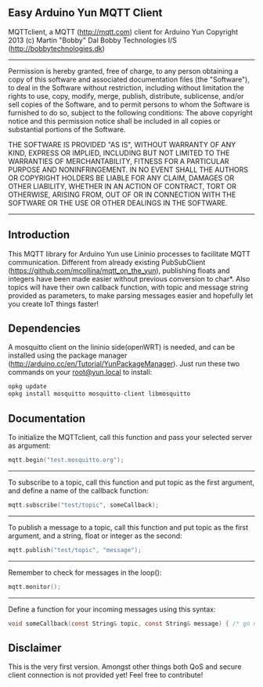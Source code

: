 Easy Arduino Yun MQTT Client
---

MQTTclient, a MQTT (http://mqtt.com) client for Arduino Yun
Copyright 2013 (c) Martin "Bobby" Dal
Bobby Technologies I/S (http://bobbytechnologies.dk)

---

Permission is hereby granted, free of charge, to any person obtaining a copy
of this software and associated documentation files (the "Software"), to deal
in the Software without restriction, including without limitation the rights
to use, copy, modify, merge, publish, distribute, sublicense, and/or sell
copies of the Software, and to permit persons to whom the Software is
furnished to do so, subject to the following conditions:
The above copyright notice and this permission notice shall be included in
all copies or substantial portions of the Software.

THE SOFTWARE IS PROVIDED "AS IS", WITHOUT WARRANTY OF ANY KIND, EXPRESS OR
IMPLIED, INCLUDING BUT NOT LIMITED TO THE WARRANTIES OF MERCHANTABILITY,
FITNESS FOR A PARTICULAR PURPOSE AND NONINFRINGEMENT. IN NO EVENT SHALL THE
AUTHORS OR COPYRIGHT HOLDERS BE LIABLE FOR ANY CLAIM, DAMAGES OR OTHER
LIABILITY, WHETHER IN AN ACTION OF CONTRACT, TORT OR OTHERWISE, ARISING FROM,
OUT OF OR IN CONNECTION WITH THE SOFTWARE OR THE USE OR OTHER DEALINGS IN
THE SOFTWARE. 

---

Introduction 
---

This MQTT library for Arduino Yun use Lininio processes to facilitate MQTT communication. Different from already existing PubSubClient (https://github.com/mcollina/mqtt_on_the_yun), publishing floats and integers have been made easier without previous conversion to char*. Also topics will have their own callback function, with topic and message string provided as parameters, to make parsing messages easier and hopefully let you create IoT things faster!


Dependencies 
---

A mosquitto client on the lininio side(openWRT) is needed, and can be installed using the package manager (http://arduino.cc/en/Tutorial/YunPackageManager). Just run these two commands on your root@yun.local to install:

```c
opkg update
opkg install mosquitto mosquitto-client libmosquitto
```

Documentation
---

To initialize the MQTTclient, call this function and pass your selected server as argument:
```c
mqtt.begin("test.mosquitto.org");
```

---

To subscribe to a topic, call this function and put topic as the first argument, and define a name of the callback function:
```c
mqtt.subscribe("test/topic", someCallback);
```

---

To publish a message to a topic, call this function and put topic as the first argument, and a string, float or integer as the second:
```c
mqtt.publish("test/topic", "message");
```

---

Remember to check for messages in the loop():
```c
mqtt.monitor();
```

---

Define a function for your incoming messages using this syntax:
```c
void someCallback(const String& topic, const String& message) { /* go nutz */ }
```

Disclaimer
---

This is the very first version. Amongst other things both QoS and secure client connection is not provided yet! Feel free to contribute!


